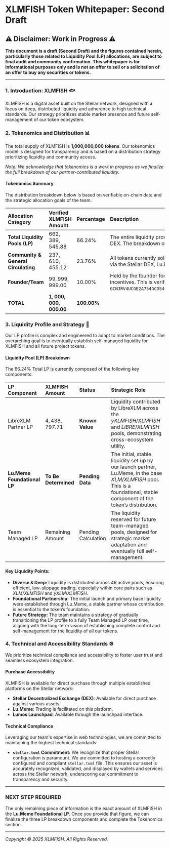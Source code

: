 # XLMFISH Token Whitepaper: Second Draft

## ⚠️ Disclaimer: Work in Progress ⚠️

**This document is a draft (Second Draft) and the figures contained herein, particularly those related to Liquidity Pool (LP) allocations, are subject to final audit and community confirmation. This whitepaper is for informational purposes only and is not an offer to sell or a solicitation of an offer to buy any securities or tokens.**

---

### 1. Introduction: XLMFISH 🐟

XLMFISH is a digital asset built on the Stellar network, designed with a focus on deep, distributed liquidity and adherence to high technical standards. Our strategy prioritizes stable market presence and future self-management of our token ecosystem.

### 2. Tokenomics and Distribution 📊

The total supply of XLMFISH is **1,000,000,000 tokens**. Our tokenomics model is designed for transparency and is based on a distribution strategy prioritizing liquidity and community access.

*Note: We acknowledge that tokenomics is a work in progress as we finalize the full breakdown of our partner-contributed liquidity.*

#### Tokenomics Summary

The distribution breakdown below is based on verifiable on-chain data and the strategic allocation goals of the team.

| Allocation Category | Verified XLMFISH Amount | Percentage | Description |
| :--- | :--- | :--- | :--- |
| **Total Liquidity Pools (LP)** | $662,389,545.88$ | $66.24\%$ | The entire liquidity provision across 46 pools on the Stellar DEX. The breakdown of this total is pending finalization. |
| **Community & General Circulating** | $237,610,455.12$ | $23.76\%$ | All tokens currently sold and held by the general user base via the Stellar DEX, Lu.Meme, and Lumos Launchpad. |
| **Founder/Team** | $99,999,999.00$ | $10.00\%$ | Held by the founder for project development and long-term incentives. This is verified on-chain at account: `GCNJRV4UCGE2A754GCDS4H2JTETV6HFD6TQSB5Z4A6NSRPQ6635IN4GU`. |
| **TOTAL** | **$1,000,000,000.00$** | **$100.00\%$** | |

### 3. Liquidity Profile and Strategy 🌊

Our LP profile is complex and engineered to adapt to market conditions. The overarching goal is to eventually establish self-managed liquidity for XLMFISH and all future project tokens.

#### Liquidity Pool (LP) Breakdown

The $66.24\%$ Total LP is currently composed of the following key components:

| LP Component | XLMFISH Amount | Status | Strategic Role |
| :--- | :--- | :--- | :--- |
| LibreXLM Partner LP | $4,438,797.71$ | **Known Value** | Liquidity contributed by LibreXLM across the $yXLMFISH/XLMFISH$ and $LIBRE/XLMFISH$ pools, demonstrating cross-ecosystem utility. |
| **Lu.Meme Foundational LP** | **To Be Determined** | **Pending Data** | The initial, stable liquidity set up by our launch partner, Lu.Meme, in the base $XLM/XLMFISH$ pool. This is a foundational, stable component of the token’s distribution. |
| Team Managed LP | Remaining Amount | Pending Calculation | The liquidity reserved for future team-managed pools, designed for strategic market adaptation and eventually full self-management. |

#### Key Liquidity Points:

* **Diverse & Deep:** Liquidity is distributed across 46 active pools, ensuring efficient, low-slippage trading, especially within core pairs such as $XLM/XLMFISH$ and $yXLM/XLMFISH$.
* **Foundational Partnership:** The initial launch and primary base liquidity were established through Lu.Meme, a stable partner whose contribution is essential to the token’s foundation.
* **Future Strategy:** The team maintains a strategy of gradually transitioning the LP profile to a fully Team Managed LP over time, aligning with the long-term vision of establishing complete control and self-management for the liquidity of all our tokens.

### 4. Technical and Accessibility Standards ⚙️

We prioritize technical compliance and accessibility to foster user trust and seamless ecosystem integration.

#### Purchase Accessibility

XLMFISH is available for direct purchase through multiple established platforms on the Stellar network:

* **Stellar Decentralized Exchange (DEX)**: Available for direct purchase against various assets.
* **Lu.Meme**: Trading is facilitated on this platform.
* **Lumos Launchpad**: Available through the launchpad interface.

#### Technical Compliance

Leveraging our team's expertise in web technologies, we are committed to maintaining the highest technical standards:

* **`stellar.toml` Commitment:** We recognize that proper Stellar configuration is paramount. We are committed to hosting a correctly configured and compliant `stellar.toml` file. This ensures our asset is accurately recognized, validated, and displayed by wallets and services across the Stellar network, underscoring our commitment to transparency and security.

---

### **NEXT STEP REQUIRED**

The only remaining piece of information is the exact amount of XLMFISH in the **Lu.Meme Foundational LP**. Once you provide that figure, we can finalize the three LP breakdown components and complete the Tokenomics section.

---
*Copyright © 2025 XLMFISH. All Rights Reserved.*
